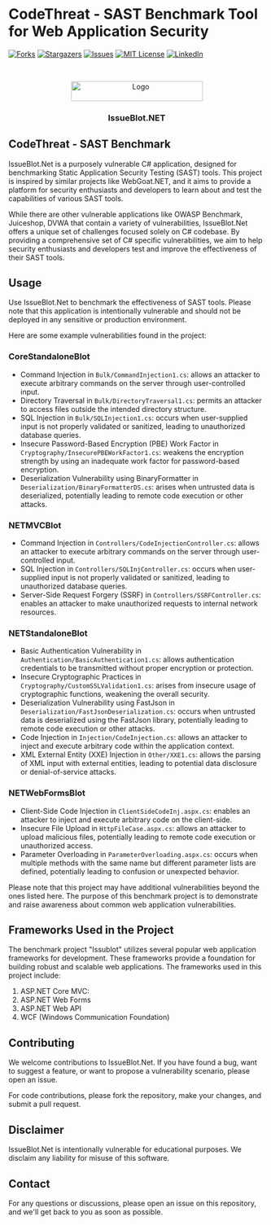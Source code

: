

  
# CodeThreat - SAST Benchmark Tool for Web Application Security
[![Forks][forks-shield]][forks-url]
[![Stargazers][stars-shield]][stars-url]
[![Issues][issues-shield]][issues-url]
[![MIT License][license-shield]][license-url]
[![LinkedIn][linkedin-shield]][linkedin-url]



<!-- PROJECT LOGO -->
<br />
<p align="center">
  <a href="https://codethreat.com">
    <img src="https://codethreat.com/images/Codethreat-Logo-kucuk-logo-p-800.png" alt="Logo" width="259" height="39">
  </a>

  <h3 align="center">IssueBlot.NET</h3>

</p>


## CodeThreat - SAST Benchmark

IssueBlot.Net is a purposely vulnerable C# application, designed for benchmarking Static Application Security Testing (SAST) tools. This project is inspired by similar projects like WebGoat.NET, and it aims to provide a platform for security enthusiasts and developers to learn about and test the capabilities of various SAST tools.

While there are other vulnerable applications like OWASP Benchmark, Juiceshop, DVWA that contain a variety of vulnerabilities, IssueBlot.Net offers a unique set of challenges focused solely on C# codebase. By providing a comprehensive set of C# specific vulnerabilities, we aim to help security enthusiasts and developers test and improve the effectiveness of their SAST tools.

## Usage

Use IssueBlot.Net to benchmark the effectiveness of SAST tools. Please note that this application is intentionally vulnerable and should not be deployed in any sensitive or production environment.

Here are some example vulnerabilities found in the project:

### CoreStandaloneBlot

-   Command Injection in `Bulk/CommandInjection1.cs`:  allows an attacker to execute arbitrary commands on the server through user-controlled input.
-   Directory Traversal in `Bulk/DirectoryTraversal1.cs`:  permits an attacker to access files outside the intended directory structure.
-   SQL Injection in `Bulk/SQLInjection1.cs`:  occurs when user-supplied input is not properly validated or sanitized, leading to unauthorized database queries.
-   Insecure Password-Based Encryption (PBE) Work Factor in `Cryptography/InsecurePBEWorkFactor1.cs`:  weakens the encryption strength by using an inadequate work factor for password-based encryption.
-   Deserialization Vulnerability using BinaryFormatter in `Deserialization/BinaryFormatterDS.cs`:  arises when untrusted data is deserialized, potentially leading to remote code execution or other attacks.

### NETMVCBlot

-   Command Injection in `Controllers/CodeInjectionController.cs`:  allows an attacker to execute arbitrary commands on the server through user-controlled input.
-   SQL Injection in `Controllers/SQLInjController.cs`:  occurs when user-supplied input is not properly validated or sanitized, leading to unauthorized database queries.
-   Server-Side Request Forgery (SSRF) in `Controllers/SSRFController.cs`:  enables an attacker to make unauthorized requests to internal network resources.

### NETStandaloneBlot

-   Basic Authentication Vulnerability in `Authentication/BasicAuthentication1.cs`: allows authentication credentials to be transmitted without proper encryption or protection.
-   Insecure Cryptographic Practices in `Cryptography/CustomSSLValidation1.cs`:  arises from insecure usage of cryptographic functions, weakening the overall security.
-   Deserialization Vulnerability using FastJson in `Deserialization/FastJsonDeserialization.cs`:  occurs when untrusted data is deserialized using the FastJson library, potentially leading to remote code execution or other attacks.
-   Code Injection in `Injection/CodeInjection.cs`:  allows an attacker to inject and execute arbitrary code within the application context.
-   XML External Entity (XXE) Injection in `Other/XXE1.cs`:  allows the parsing of XML input with external entities, leading to potential data disclosure or denial-of-service attacks.


### NETWebFormsBlot

-   Client-Side Code Injection in `ClientSideCodeInj.aspx.cs`:  enables an attacker to inject and execute arbitrary code on the client-side.
-   Insecure File Upload in `HttpFileCase.aspx.cs`:  allows an attacker to upload malicious files, potentially leading to remote code execution or unauthorized access.
-   Parameter Overloading in `ParameterOverloading.aspx.cs`: occurs when multiple methods with the same name but different parameter lists are defined, potentially leading to confusion or unexpected behavior.

Please note that this project may have additional vulnerabilities beyond the ones listed here. The purpose of this benchmark project is to demonstrate and raise awareness about common web application vulnerabilities.

## Frameworks Used in the Project

The benchmark project "Issublot" utilizes several popular web application frameworks for development. These frameworks provide a foundation for building robust and scalable web applications. The frameworks used in this project include:

1.  ASP.NET Core MVC:
2.  ASP.NET Web Forms
3.  ASP.NET Web API
4.  WCF (Windows Communication Foundation)
## Contributing

We welcome contributions to IssueBlot.Net. If you have found a bug, want to suggest a feature, or want to propose a vulnerability scenario, please open an issue.

For code contributions, please fork the repository, make your changes, and submit a pull request.

## Disclaimer

IssueBlot.Net is intentionally vulnerable for educational purposes. We disclaim any liability for misuse of this software.

## Contact

For any questions or discussions, please open an issue on this repository, and we'll get back to you as soon as possible.

  
<!-- MARKDOWN LINKS & IMAGES -->
<!-- https://www.markdownguide.org/basic-syntax/#reference-style-links -->
[forks-shield]: https://img.shields.io/github/forks/CodeThreat/IssueBlot.NET.svg?style=flat-square
[forks-url]: https://github.com/CodeThreat/IssueBlot.NET/network/members
[stars-shield]: https://img.shields.io/github/stars/CodeThreat/IssueBlot.NET.svg?style=flat-square
[stars-url]: https://github.com/CodeThreat/IssueBlot.NET/stargazers
[issues-shield]: https://img.shields.io/github/issues/CodeThreat/IssueBlot.NET.svg?style=flat-square
[issues-url]: https://github.com/othneildrew/IssueBlot.NET/issues
[license-shield]: https://img.shields.io/github/license/CodeThreat/IssueBlot.NET.svg?style=flat-square
[license-url]: https://github.com/CodeThreat/IssueBlot.NET/blob/master/License.txt
[linkedin-shield]: https://img.shields.io/badge/-LinkedIn-black.svg?style=flat-square&logo=linkedin&colorB=555
[linkedin-url]: https://www.linkedin.com/company/codethreat
